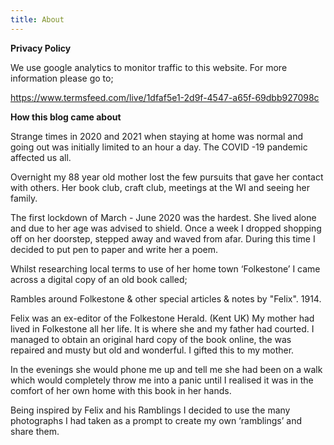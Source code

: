 ```yaml
---
title: About
---
```

**P﻿rivacy Policy**

W﻿e use google analytics to monitor traffic to this website. For more information please go to;

<https://www.termsfeed.com/live/1dfaf5e1-2d9f-4547-a65f-69dbb927098c>

**How this blog came about**

Strange times in 2020 and 2021 when staying at home was normal and going out 
was initially limited to an hour a day. The COVID -19 pandemic affected us all.

Overnight my 88 year old mother lost the few pursuits that gave her contact with others.
Her book club, craft club, meetings at the WI and seeing her family.  

The first lockdown of March - June 2020 was the hardest. She lived alone and due to 
her age was advised to shield. 
Once a week I dropped shopping off on her doorstep, stepped away and waved from afar.
During this time I decided to put pen to paper and write her a poem. 

Whilst researching local terms to use of her home town ‘Folkestone’ I came across a digital
copy of an old book called; 

Rambles around Folkestone & other special articles & notes by "Felix". 1914.

Felix was an ex-editor of the Folkestone Herald. (Kent UK)
My mother had lived in Folkestone all her life. It is where she and my father had courted.
I managed to obtain an original hard copy of the book online, the was repaired and musty 
but old and wonderful. I gifted this to my mother.

In the evenings she would phone me up and tell me she had been 
on a walk which would completely throw me into a panic until I realised 
it was in the comfort of her own home with this book in her hands. 

Being inspired by Felix and his Ramblings I decided to use the many photographs I had
taken as a prompt to create my own ‘ramblings’ and share them.